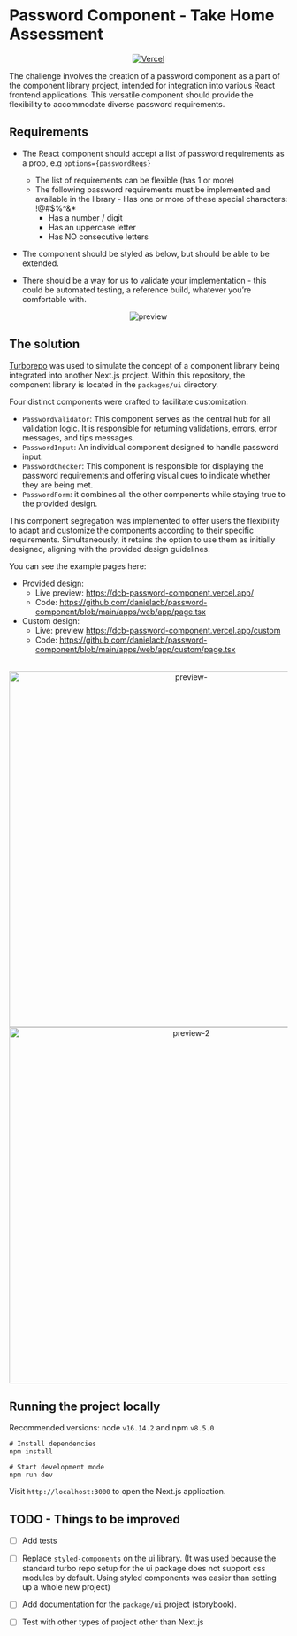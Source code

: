 # Password Component - Take Home Assessment

<div align="center">
   
   [![Vercel](https://img.shields.io/badge/vercel-%23000000.svg?style=for-the-badge&logo=vercel&logoColor=white)](https://dcb-password-component.vercel.app/)
</div>

The challenge involves the creation of a password component as a part of the component library project, intended for integration into various React frontend applications. This versatile component should provide the flexibility to accommodate diverse password requirements.

## Requirements

- The React component should accept a list of password requirements as a prop, e.g `options={passwordReqs}`
    - The list of requirements can be flexible (has 1 or more)
    - The following password requirements must be implemented and available in the library - Has one or more of these special characters: !@#$%^&\*
      - Has a number / digit
      - Has an uppercase letter
      - Has NO consecutive letters

- The component should be styled as below, but should be able to be extended.  
- There should be a way for us to validate your implementation - this could be automated testing, a reference build, whatever you’re comfortable with.

<div align="center">

   ![preview](https://github.com/danielacb/password-component/assets/18037904/785dd987-c0db-4280-87c6-e171242bcfd8)

</div>




## The solution

[Turborepo](https://turbo.build/repo) was used to simulate the concept of a component library being integrated into another Next.js project. Within this repository, the component library is located in the `packages/ui` directory. 

Four distinct components were crafted to facilitate customization:

- `PasswordValidator`: This component serves as the central hub for all validation logic. It is responsible for returning validations, errors, error messages, and tips messages.
- `PasswordInput`: An individual component designed to handle password input.
- `PasswordChecker`: This component is responsible for displaying the password requirements and offering visual cues to indicate whether they are being met.
- `PasswordForm`: it combines all the other components while staying true to the provided design.

This component segregation was implemented to offer users the flexibility to adapt and customize the components according to their specific requirements. Simultaneously, it retains the option to use them as initially designed, aligning with the provided design guidelines.

You can see the example pages here:

- Provided design:
  - Live preview: https://dcb-password-component.vercel.app/
  - Code: https://github.com/danielacb/password-component/blob/main/apps/web/app/page.tsx
- Custom design:
  - Live: preview https://dcb-password-component.vercel.app/custom
  - Code: https://github.com/danielacb/password-component/blob/main/apps/web/app/custom/page.tsx

<br>
<div align="center">
<img width="643" alt="preview-" src="https://github.com/danielacb/password-component/assets/18037904/e002d568-27cb-4371-8bf0-773e9df8f60d">
<img width="643" alt="preview-2" src="https://github.com/danielacb/password-component/assets/18037904/9b369459-470b-4a31-8f6a-da591912c63a">

</div>

 
## Running the project locally

Recommended versions: node `v16.14.2` and npm `v8.5.0`

```
# Install dependencies
npm install

# Start development mode
npm run dev
```

Visit `http://localhost:3000` to open the Next.js application.

## TODO - Things to be improved

- [ ] Add tests
- [ ] Replace `styled-components` on the ui library. (It was used because the standard turbo repo setup for the ui package does not support css modules by default. Using styled components was easier than setting up a whole new project)
- [ ] Add documentation for the `package/ui` project (storybook).
- [ ] Test with other types of project other than Next.js

